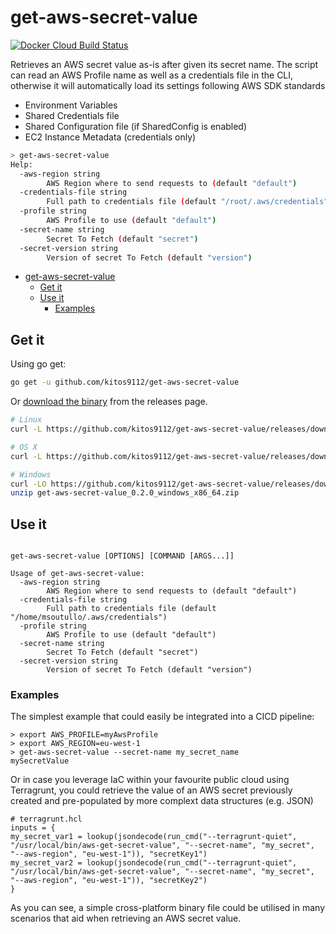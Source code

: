 # get-aws-secret-value

[![Docker Cloud Build Status](https://img.shields.io/docker/cloud/build/kitos9112/get-aws-secret-value.svg)](https://hub.docker.com/r/kitos9112/aws_get_secret_value/tags)

Retrieves an AWS secret value as-is after given its secret name. The script can read an AWS Profile name as well as a credentials file in the CLI, otherwise it will automatically load its settings following AWS SDK standards

* Environment Variables
* Shared Credentials file
* Shared Configuration file (if SharedConfig is enabled)
* EC2 Instance Metadata (credentials only)

```bash
> get-aws-secret-value
Help:
  -aws-region string
        AWS Region where to send requests to (default "default")
  -credentials-file string
        Full path to credentials file (default "/root/.aws/credentials")
  -profile string
        AWS Profile to use (default "default")
  -secret-name string
        Secret To Fetch (default "secret")
  -secret-version string
        Version of secret To Fetch (default "version")
```
<!-- TOC -->

- [get-aws-secret-value](#app)
  - [Get it](#get-it)
  - [Use it](#use-it)
    - [Examples](#examples)

<!-- /TOC -->

## Get it

Using go get:

```bash
go get -u github.com/kitos9112/get-aws-secret-value
```

Or [download the binary](https://github.com/kitos9112/get-aws-secret-value/releases/latest) from the releases page.

```bash
# Linux
curl -L https://github.com/kitos9112/get-aws-secret-value/releases/download/0.2.0/get-aws-secret-value_0.2.0_linux_x86_64.tar.gz | tar xz

# OS X
curl -L https://github.com/kitos9112/get-aws-secret-value/releases/download/0.2.0/get-aws-secret-value_0.2.0_osx_x86_64.tar.gz | tar xz

# Windows
curl -LO https://github.com/kitos9112/get-aws-secret-value/releases/download/0.2.0/get-aws-secret-value_0.2.0_windows_x86_64.zip
unzip get-aws-secret-value_0.2.0_windows_x86_64.zip
```

## Use it

```text

get-aws-secret-value [OPTIONS] [COMMAND [ARGS...]]

Usage of get-aws-secret-value:
  -aws-region string
    	AWS Region where to send requests to (default "default")
  -credentials-file string
    	Full path to credentials file (default "/home/msoutullo/.aws/credentials")
  -profile string
    	AWS Profile to use (default "default")
  -secret-name string
    	Secret To Fetch (default "secret")
  -secret-version string
    	Version of secret To Fetch (default "version")
```

### Examples

The simplest example that could easily be integrated into a CICD pipeline:

```shell
> export AWS_PROFILE=myAwsProfile
> export AWS_REGION=eu-west-1
> get-aws-secret-value --secret-name my_secret_name
mySecretValue

```

Or in case you leverage IaC within your favourite public cloud using Terragrunt, you could retrieve the value of an AWS secret previously created and pre-populated by more complext data structures (e.g. JSON)

``` hcl
# terragrunt.hcl
inputs = {
my_secret_var1 = lookup(jsondecode(run_cmd("--terragrunt-quiet", "/usr/local/bin/aws-get-secret-value", "--secret-name", "my_secret", "--aws-region", "eu-west-1")), "secretKey1")
my_secret_var2 = lookup(jsondecode(run_cmd("--terragrunt-quiet", "/usr/local/bin/aws-get-secret-value", "--secret-name", "my_secret", "--aws-region", "eu-west-1")), "secretKey2")
}
```

As you can see, a simple cross-platform binary file could be utilised in many scenarios that aid when retrieving an AWS secret value.
